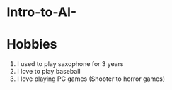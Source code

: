 # Intro-to-AI-
# Hobbies
1. I used to play saxophone for 3 years
2. I love to play baseball
3. I love playing PC games (Shooter to horror games) 
